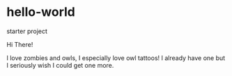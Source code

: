 # hello-world
starter project

Hi There! 

I love zombies and owls, I especially love owl tattoos!
I already have one but I seriously wish I could get one more.
